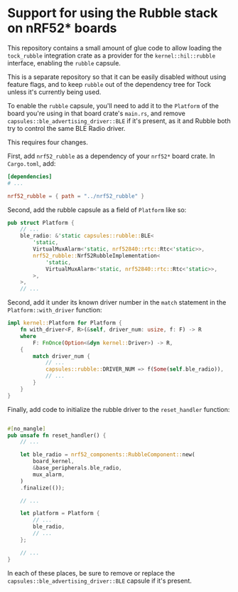 # Support for using the Rubble stack on nRF52* boards

This repository contains a small amount of glue code to allow loading the
`tock_rubble` integration crate as a provider for the `kernel::hil::rubble`
interface, enabling the `rubble` capsule.

This is a separate repository so that it can be easily disabled without using
feature flags, and to keep `rubble` out of the dependency tree for Tock unless
it's currently being used.

To enable the `rubble` capsule, you'll need to add it to the `Platform`
of the board you're using in that board crate's `main.rs`, and remove
`capsules::ble_advertising_driver::BLE` if it's present, as it and Rubble
both try to control the same BLE Radio driver.

This requires four changes.

First, add `nrf52_rubble` as a dependency of your `nrf52*` board crate. In
`Cargo.toml`, add:

```toml
[dependencies]
# ...

nrf52_rubble = { path = "../nrf52_rubble" }
```

Second, add the rubble capsule as a field of `Platform` like so:

```rust
pub struct Platform {
    // ...
    ble_radio: &'static capsules::rubble::BLE<
        'static,
        VirtualMuxAlarm<'static, nrf52840::rtc::Rtc<'static>>,
        nrf52_rubble::Nrf52RubbleImplementation<
            'static,
            VirtualMuxAlarm<'static, nrf52840::rtc::Rtc<'static>>,
        >,
    >,
    // ...
```

Second, add it under its known driver number in the `match` statement in the
`Platform::with_driver` function:

```rust
impl kernel::Platform for Platform {
    fn with_driver<F, R>(&self, driver_num: usize, f: F) -> R
    where
        F: FnOnce(Option<&dyn kernel::Driver>) -> R,
    {
        match driver_num {
            // ...
            capsules::rubble::DRIVER_NUM => f(Some(self.ble_radio)),
            // ...
        }
    }
}
```

Finally, add code to initialize the rubble driver to the `reset_handler` function:

```rust

#[no_mangle]
pub unsafe fn reset_handler() {
    // ...

    let ble_radio = nrf52_components::RubbleComponent::new(
        board_kernel,
        &base_peripherals.ble_radio,
        mux_alarm,
    )
    .finalize(());

    // ...

    let platform = Platform {
        // ...
        ble_radio,
        // ...
    };

    // ...
}
```

In each of these places, be sure to remove or replace the
`capsules::ble_advertising_driver::BLE` capsule if it's present.
